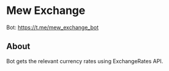 # Mew Exchange

Bot: https://t.me/mew_exchange_bot


## About

Bot gets the relevant currency rates using ExchangeRates API.